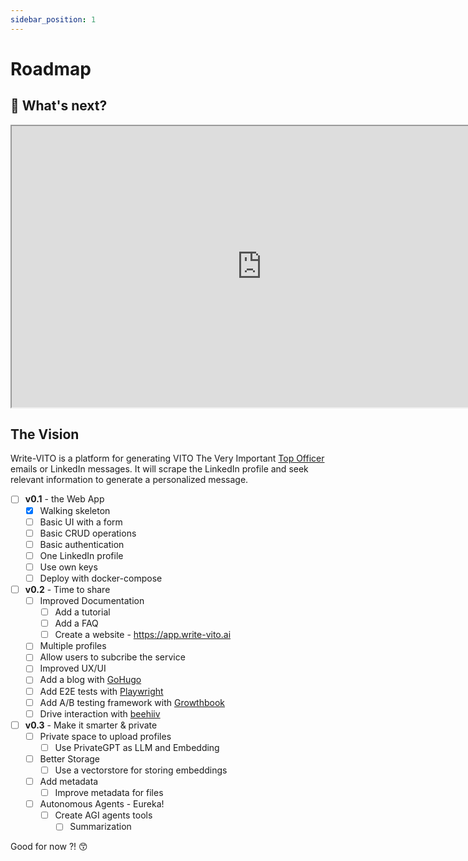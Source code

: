 ```yaml
---
sidebar_position: 1
---
```


# Roadmap

## 🚀 What's next?

<iframe width="800" height="450" src="https://whimsical.com/embed/8FZvmwH5LyHmD32qdoHVt7"></iframe>

## The Vision

Write-VITO is a platform for generating VITO The Very Important [Top Officer](https://www.amazon.de/Selling-Vito-Very-Important-Officer/dp/1580622240) emails or LinkedIn messages. It will scrape the LinkedIn profile and seek relevant information to generate a personalized message.

- [ ] **v0.1** - the Web App
  - [x] Walking skeleton
  - [ ] Basic UI with a form
  - [ ] Basic CRUD operations
  - [ ] Basic authentication
  - [ ] One LinkedIn profile
  - [ ] Use own keys
  - [ ] Deploy with docker-compose
- [ ] **v0.2** - Time to share
  - [ ] Improved Documentation
    - [ ] Add a tutorial
    - [ ] Add a FAQ
    - [ ] Create a website - https://app.write-vito.ai
  - [ ] Multiple profiles
  - [ ] Allow users to subcribe the service
  - [ ] Improved UX/UI
  - [ ] Add a blog with [GoHugo](https://gohugo.io/)
  - [ ] Add E2E tests with [Playwright](https://playwright.dev/)
  - [ ] Add A/B testing framework with [Growthbook](https://www.growthbook.io/)
  - [ ] Drive interaction with [beehiiv](https://beehiiv.com/)
- [ ] **v0.3** - Make it smarter & private
  - [ ] Private space to upload profiles
    - [ ] Use PrivateGPT as LLM and Embedding
  - [ ] Better Storage
    - [ ] Use a vectorstore for storing embeddings
  - [ ] Add metadata
    - [ ] Improve metadata for files
  - [ ] Autonomous Agents - Eureka!
    - [ ] Create AGI agents tools
      - [ ] Summarization

Good for now ?! 😙
